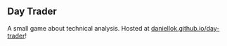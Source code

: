 ## Day Trader

A small game about technical analysis. Hosted at [daniellok.github.io/day-trader](https://daniellok.github.io/day-trader/)!